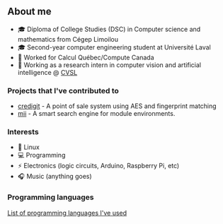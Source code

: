## About me

- :mortar_board: Diploma of College Studies (DSC) in Computer science and mathematics from Cégep Limoilou
- :mortar_board: Second-year computer engineering student at Université Laval
- :office: Worked for Calcul Québec/Compute Canada
- :office: Working as a research intern in computer vision and artificial intelligence @ [CVSL](http://vision.gel.ulaval.ca/en/index.php)

### Projects that I've contributed to

- [credigit](https://github.com/JLague/credigit) - A point of sale system using AES and fingerprint matching
- [mii](https://github.com/codeandkey/mii) - A smart search engine for module environments.

### Interests

- :penguin: Linux
- :computer: Programming
- :zap: Electronics (logic circuits, Arduino, Raspberry Pi, etc)
- :headphones: Music (anything goes)

### Programming languages

[List of programming languages I've used](LANGUAGES.md)

<!--
**JLague/JLague** is a ✨ _special_ ✨ repository because its `README.md` (this file) appears on your GitHub profile.

Here are some ideas to get you started:

- 🔭 I’m currently working on ...
- 🌱 I’m currently learning ...
- 👯 I’m looking to collaborate on ...
- 🤔 I’m looking for help with ...
- 💬 Ask me about ...
- 📫 How to reach me: ...
- 😄 Pronouns: ...
- ⚡ Fun fact: ...
-->
